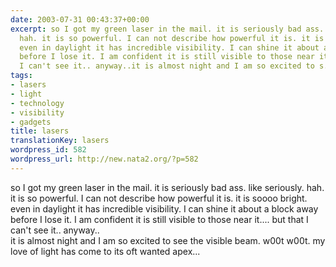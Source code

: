 ```yaml
---
date: 2003-07-31 00:43:37+00:00
excerpt: so I got my green laser in the mail. it is seriously bad ass. like seriously.
  hah. it is so powerful. I can not describe how powerful it is. it is soooo bright.
  even in daylight it has incredible visibility. I can shine it about a block away
  before I lose it. I am confident it is still visible to those near it.... but that
  I can't see it.. anyway..it is almost night and I am so excited to s...
tags:
- lasers
- light
- technology
- visibility
- gadgets
title: lasers
translationKey: lasers
wordpress_id: 582
wordpress_url: http://new.nata2.org/?p=582
---
```


so I got my green laser in the mail. it is seriously bad ass. like seriously. hah. it is so powerful. I can not describe how powerful it is. it is soooo bright. even in daylight it has incredible visibility. I can shine it about a block away before I lose it. I am confident it is still visible to those near it.... but that I can't see it.. anyway..<br/>it is almost night and I am so excited to see the visible beam. w00t w00t. my love of light has come to its oft wanted apex...